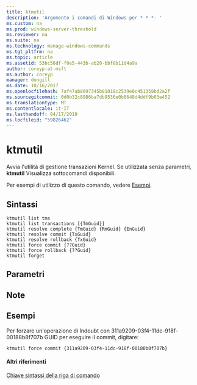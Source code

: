 ```yaml
---
title: ktmutil
description: 'Argomento i comandi di Windows per * * *- '
ms.custom: na
ms.prod: windows-server-threshold
ms.reviewer: na
ms.suite: na
ms.technology: manage-windows-commands
ms.tgt_pltfrm: na
ms.topic: article
ms.assetid: 53bc56df-f0e5-443b-ab20-bbf8b11d4a9a
author: coreyp-at-msft
ms.author: coreyp
manager: dongill
ms.date: 10/16/2017
ms.openlocfilehash: 7af47ab8697345b81018c2539e0c451359bd2a2f
ms.sourcegitcommit: 0d0b32c8986ba7db9536e0b8648d4ddf9b03e452
ms.translationtype: MT
ms.contentlocale: it-IT
ms.lasthandoff: 04/17/2019
ms.locfileid: "59826462"
---
```

# <a name="ktmutil"></a>ktmutil



Avvia l'utilità di gestione transazioni Kernel. Se utilizzata senza parametri, **ktmutil** Visualizza sottocomandi disponibili.

Per esempi di utilizzo di questo comando, vedere [Esempi](#BKMK_examples).

## <a name="syntax"></a>Sintassi

```
ktmutil list tms 
ktmutil list transactions [{TmGuid}]
ktmutil resolve complete {TmGuid} {RmGuid} {EnGuid}
ktmutil resolve commit {TxGuid}
ktmutil resolve rollback {TxGuid}
ktmutil force commit {??Guid}
ktmutil force rollback {??Guid}
ktmutil forget
```

## <a name="parameters"></a>Parametri

## <a name="remarks"></a>Note

## <a name="BKMK_examples"></a>Esempi

Per forzare un'operazione di Indoubt con 311a9209-03f4-11dc-918f-00188b8f707b GUID per eseguire il commit, digitare:
```
ktmutil force commit {311a9209-03f4-11dc-918f-00188b8f707b}
```

#### <a name="additional-references"></a>Altri riferimenti

[Chiave sintassi della riga di comando](command-line-syntax-key.md)